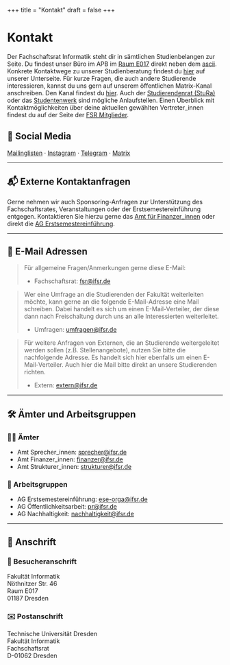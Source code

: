 +++
title = "Kontakt"
draft = false
+++

# Kontakt

Der Fachschaftsrat Informatik steht dir in sämtlichen Studienbelangen zur Seite. Du findest unser Büro im APB im [Raum E017](https://navigator.tu-dresden.de/etplan/apb/00/raum/542100.2230) direkt neben dem [ascii](https://ascii-dresden.de/). Konkrete Kontaktwege zu unserer Studienberatung findest du [hier](/studium/studienberatung) auf unserer Unterseite. Für kurze Fragen, die auch andere Studierende interessieren, kannst du uns gern auf unserem öffentlichen Matrix-Kanal anschreiben. Den Kanal findest du [hier](https://matrix.to/#/#fsr-inf-studierende:matrix.org). Auch der [Studierendenrat (StuRa)](https://www.stura.tu-dresden.de/) oder das [Studentenwerk](https://www.studentenwerk-dresden.de/) sind mögliche Anlaufstellen. Einen Überblick mit Kontaktmöglichkeiten über deine aktuellen gewählten Vertreter_innen findest du auf der Seite der [FSR Mitglieder](/about/mitglieder).



## 📱 Social Media

[Mailinglisten](https://lists.ifsr.de/mailman3/lists/) · [Instagram](https://instagram.com/fsr.inf) · [Telegram](https://t.me/fsr_inf) · [Matrix](https://matrix.to/#/#fsr-inf-studierende:matrix.org)

---

## 📬 Externe Kontaktanfragen

Gerne nehmen wir auch Sponsoring-Anfragen zur Unterstützung des Fachschaftsrates, Veranstaltungen oder der Erstsemestereinführung entgegen. Kontaktieren Sie hierzu gerne das [Amt für Finanzer_innen](mailto:finanzer@ifsr.de) oder direkt die [AG Erstsemestereinführung](mailto:ese-orga@ifsr.de).

---

## 📧 E-Mail Adressen

> Für allgemeine Fragen/Anmerkungen gerne diese E-Mail:
> - Fachschaftsrat: [fsr@ifsr.de](mailto:fsr@ifsr.de)

> Wer eine Umfrage an die Studierenden der Fakultät weiterleiten möchte, kann gerne an die folgende E-Mail-Adresse eine Mail schreiben. Dabei handelt es sich um einen E-Mail-Verteiler, der diese dann nach Freischaltung durch uns an alle Interessierten weiterleitet.  
> - Umfragen: [umfragen@ifsr.de](mailto:umfragen@ifsr.de)

> Für weitere Anfragen von Externen, die an Studierende weitergeleitet werden sollen (z.B. Stellenangebote), nutzen Sie bitte die nachfolgende Adresse. Es handelt sich hier ebenfalls um einen E-Mail-Verteiler. Auch hier die Mail bitte direkt an unsere Studierenden richten.  
> - Extern: [extern@ifsr.de](mailto:extern@ifsr.de)

---

## 🛠️ Ämter und Arbeitsgruppen

### 🧑‍💼 Ämter
- Amt Sprecher_innen: [sprecher@ifsr.de](mailto:sprecher@ifsr.de)
- Amt Finanzer_innen: [finanzer@ifsr.de](mailto:finanzer@ifsr.de)
- Amt Strukturer_innen: [strukturer@ifsr.de](mailto:strukturer@ifsr.de)

### 👥 Arbeitsgruppen
- AG Erstsemestereinführung: [ese-orga@ifsr.de](mailto:ese-orga@ifsr.de)
- AG Öffentlichkeitsarbeit: [pr@ifsr.de](mailto:pr@ifsr.de)
- AG Nachhaltigkeit: [nachhaltigkeit@ifsr.de](mailto:nachhaltigkeit@ifsr.de)

---

## 🏢 Anschrift

### 📍 Besucheranschrift
Fakultät Informatik  
Nöthnitzer Str. 46  
Raum E017  
01187 Dresden

### ✉️ Postanschrift
Technische Universität Dresden  
Fakultät Informatik  
Fachschaftsrat  
D-01062 Dresden